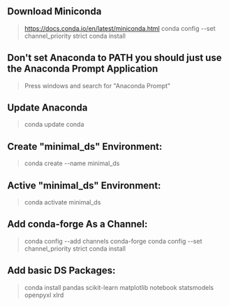 ## Download Miniconda
  > https://docs.conda.io/en/latest/miniconda.html
  > conda config --set channel_priority strict
  > conda install <package-name>
## Don't set Anaconda to PATH you should just use the Anaconda Prompt Application
  > Press windows and search for "Anaconda Prompt"
## Update Anaconda
  > conda update conda
## Create "minimal_ds" Environment:
  > conda create --name minimal_ds
## Active "minimal_ds" Environment:
  > conda activate minimal_ds
## Add conda-forge As a Channel:
  > conda config --add channels conda-forge
    conda config --set channel_priority strict
    conda install <package-name>
## Add basic DS Packages:
  > conda install pandas scikit-learn matplotlib notebook statsmodels openpyxl xlrd
